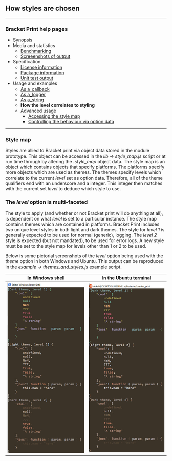 ## How styles are chosen
---
### Bracket Print help pages
* [Synopsis](https://github.com/restarian/bracket_print/blob/master/docs/synopsis.md)
* Media and statistics
  * [Benchmarking](https://github.com/restarian/bracket_print/blob/master/docs/media_and_statistics/benchmarking.md)
  * [Screeenshots of output](https://github.com/restarian/bracket_print/blob/master/docs/media_and_statistics/screeenshots_of_output.md)
* Specification
  * [License information](https://github.com/restarian/bracket_print/blob/master/docs/specification/license_information.md)
  * [Package information](https://github.com/restarian/bracket_print/blob/master/docs/specification/package_information.md)
  * [Unit test output](https://github.com/restarian/bracket_print/blob/master/docs/specification/unit_test_output.md)
* Usage and examples
  * [As a_callback](https://github.com/restarian/bracket_print/blob/master/docs/usage_and_examples/as_a_callback.md)
  * [As a_logger](https://github.com/restarian/bracket_print/blob/master/docs/usage_and_examples/as_a_logger.md)
  * [As a_string](https://github.com/restarian/bracket_print/blob/master/docs/usage_and_examples/as_a_string.md)
  * **How the level correlates to styling**
  * Advanced usage
    * [Accessing the style map](https://github.com/restarian/bracket_print/blob/master/docs/usage_and_examples/advanced_usage/accessing_the_style_map.md)
    * [Controlling the behaviour via option data](https://github.com/restarian/bracket_print/blob/master/docs/usage_and_examples/advanced_usage/controlling_the_behaviour_via_option_data.md)

---

### Style map
Styles are allied to Bracket print via object data stored in the module prototype. This object can be accessed in the *lib -> style_map.js* script or at run time through by altering the *.style_map* object data. The style map is an object which contains objects that specify platforms. The platforms specify more objects which are used as themes. The themes specify levels which correlate to the current *level* set as option data. Therefore, all of the theme qualifiers end with an underscore and a integer. This integer then matches with the current set *level* to deduce which style to use.


### The *level* option is multi-faceted 
The style to apply (and whether or not Bracket print will do anything at all), is dependent on what *level* is set to a particular instance. The style map contains themes which are contained in platforms. Bracket Print includes two unique level styles in both light and dark themes. The style for *level 1* is generally expected to be used for normal (generic), logging. The *level 2* style is expected (but not mandated), to be used for error logs. A new style must be set to the style map for levels other than 1 or 2 to be used. 

Below is some pictorial screenshots of the *level* option being used with the *theme* option in both Windows and Ubuntu. This output can be reproduced in the *example -> themes_and_styles.js* example script. 

| In Windows shell | In the Ubuntu terminal |
|:-------------:|:---------------:|
| ![Windows Shell Pic] | ![Ubuntu Terminal Pic] |

[Ubuntu Terminal Pic]: https://github.com/restarian/bracket_print/blob/master/example/image/ubuntu_terminal.jpg
[Windows Shell Pic]: https://github.com/restarian/bracket_print/blob/master/example/image/windows_shell.jpg
